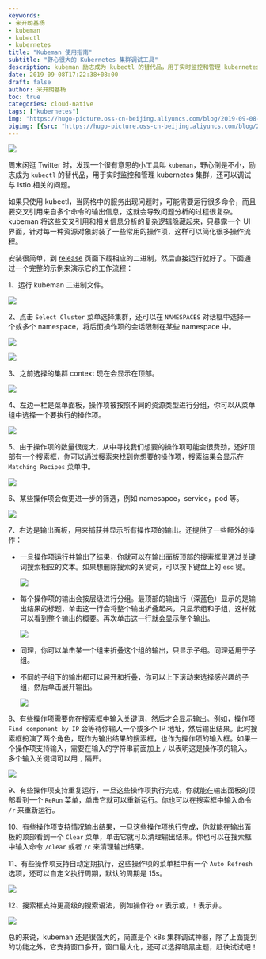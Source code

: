 ```yaml
---
keywords:
- 米开朗基杨
- kubeman
- kubectl
- kubernetes
title: "Kubeman 使用指南"
subtitle: "野心很大的 Kubernetes 集群调试工具"
description: kubeman 励志成为 kubectl 的替代品，用于实时监控和管理 kubernetes 集群，还可以调试与 Istio 相关的问题。
date: 2019-09-08T17:22:38+08:00
draft: false 
author: 米开朗基杨
toc: true
categories: cloud-native
tags: ["kubernetes"]
img: "https://hugo-picture.oss-cn-beijing.aliyuncs.com/blog/2019-09-08-osu3xve.jpeg"
bigimg: [{src: "https://hugo-picture.oss-cn-beijing.aliyuncs.com/blog/2019-04-27-080627.jpg"}]
---
```


![](https://cdn.jsdelivr.net/gh/yangchuansheng/imghosting6@main/uPic/2019-09-08-091923.jpg)

周末闲逛 Twitter 时，发现一个很有意思的小工具叫 `kubeman`，野心倒是不小，励志成为 `kubectl` 的替代品，用于实时监控和管理 kubernetes 集群，还可以调试与 Istio 相关的问题。

如果只使用 kubectl，当网格中的服务出现问题时，可能需要运行很多命令，而且要交叉引用来自多个命令的输出信息，这就会导致问题分析的过程很复杂。kubeman 将这些交叉引用和相关信息分析的复杂逻辑隐藏起来，只暴露一个 UI 界面，针对每一种资源对象封装了一些常用的操作项，这样可以简化很多操作流程。

安装很简单，到 [release](https://github.com/walmartlabs/kubeman/releases) 页面下载相应的二进制，然后直接运行就好了。下面通过一个完整的示例来演示它的工作流程：

1、运行 kubeman 二进制文件。

![](https://cdn.jsdelivr.net/gh/yangchuansheng/imghosting6@main/uPic/2019-09-08-081556.jpg)

2、点击 `Select Cluster` 菜单选择集群，还可以在 `NAMESPACES` 对话框中选择一个或多个 namespace，将后面操作项的会话限制在某些 namespace 中。

![](https://cdn.jsdelivr.net/gh/yangchuansheng/imghosting6@main/uPic/2019-09-08-082038.jpg)

![](https://cdn.jsdelivr.net/gh/yangchuansheng/imghosting6@main/uPic/2019-09-08-082048.jpg)

3、之前选择的集群 context 现在会显示在顶部。

![](https://cdn.jsdelivr.net/gh/yangchuansheng/imghosting6@main/uPic/2019-09-08-082350.jpg)

4、左边一栏是菜单面板，操作项被按照不同的资源类型进行分组，你可以从菜单组中选择一个要执行的操作项。

![](https://cdn.jsdelivr.net/gh/yangchuansheng/imghosting6@main/uPic/2019-09-08-082730.jpg)

5、由于操作项的数量很庞大，从中寻找我们想要的操作项可能会很费劲，还好顶部有一个搜索框，你可以通过搜索来找到你想要的操作项，搜索结果会显示在 `Matching Recipes` 菜单中。

![](https://cdn.jsdelivr.net/gh/yangchuansheng/imghosting6@main/uPic/2019-09-08-083047.jpg)

6、某些操作项会做更进一步的筛选，例如 namesapce，service，pod 等。

![](https://cdn.jsdelivr.net/gh/yangchuansheng/imghosting6@main/uPic/2019-09-08-083218.jpg)

7、右边是输出面板，用来捕获并显示所有操作项的输出。还提供了一些额外的操作：

+ 一旦操作项运行并输出了结果，你就可以在输出面板顶部的搜索框里通过关键词搜索相应的文本。如果想删除搜索的关键词，可以按下键盘上的 `esc` 键。

   ![](https://cdn.jsdelivr.net/gh/yangchuansheng/imghosting6@main/uPic/2019-09-08-083948.jpg)

+ 每个操作项的输出会按层级进行分组。最顶部的输出行（深蓝色）显示的是输出结果的标题，单击这一行会将整个输出折叠起来，只显示组和子组，这样就可以看到整个输出的概要。再次单击这一行就会显示整个输出。

   ![](https://cdn.jsdelivr.net/gh/yangchuansheng/imghosting6@main/uPic/2019-09-08-084415.jpg)
   
+ 同理，你可以单击某一个组来折叠这个组的输出，只显示子组。同理适用于子组。
+ 不同的子组下的输出都可以展开和折叠，你可以上下滚动来选择感兴趣的子组，然后单击展开输出。

   ![](https://cdn.jsdelivr.net/gh/yangchuansheng/imghosting6@main/uPic/2019-09-08-084942.jpg)
   
8、有些操作项需要你在搜索框中输入关键词，然后才会显示输出。例如，操作项 `Find component by IP` 会等待你输入一个或多个 IP 地址，然后输出结果。此时搜索框扮演了两个角色，既作为输出结果的搜索框，也作为操作项的输入框。如果一个操作项支持输入，需要在输入的字符串前面加上 `/` 以表明这是操作项的输入。多个输入关键词可以用 `,` 隔开。

![](https://cdn.jsdelivr.net/gh/yangchuansheng/imghosting6@main/uPic/2019-09-08-085806.jpg)
   
9、有些操作项支持重复运行，一旦这些操作项执行完成，你就能在输出面板的顶部看到一个 `ReRun` 菜单，单击它就可以重新运行。你也可以在搜索框中输入命令 `/r` 来重新运行。

10、有些操作项支持情况输出结果，一旦这些操作项执行完成，你就能在输出面板的顶部看到一个 `Clear` 菜单，单击它就可以清理输出结果。你也可以在搜索框中输入命令 `/clear` 或者 `/c` 来清理输出结果。


11、有些操作项支持自动定期执行，这些操作项的菜单栏中有一个 `Auto Refresh` 选项，还可以自定义执行周期，默认的周期是 15s。

![](https://cdn.jsdelivr.net/gh/yangchuansheng/imghosting6@main/uPic/2019-09-08-090637.jpg)

12、搜索框支持更高级的搜索语法，例如操作符 `or` 表示或，`!` 表示非。

![](https://cdn.jsdelivr.net/gh/yangchuansheng/imghosting6@main/uPic/2019-09-08-091119.jpg)

总的来说，kubeman 还是很强大的，简直是个 k8s 集群调试神器，除了上面提到的功能之外，它支持窗口多开，窗口最大化，还可以选择暗黑主题，赶快试试吧！

